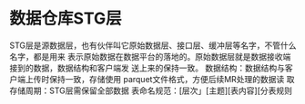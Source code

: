 # 数据仓库STG层

STG层是源数据层，也有伙伴叫它原始数据层、接口层、缓冲层等名字，不管什么名字，都是用来
表示原始数据在数据平台的落地的。原始数据层就是数据接收端接到的数据，数据结构和客户端发
送上来的保持一致。
数据结构：数据结构与客户端上传时保持一致，存储使用 parquet文件格式，方便后续MR处理的数据读
取
存储周期：STG层需保留全部数据
表命名规范：[层次」[主题][表内容][分表规则